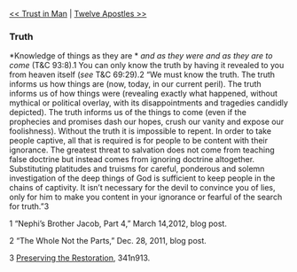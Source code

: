 [<< Trust in Man](Trust%20in%20Man.md)  |  [Twelve Apostles >>](Twelve%20Apostles.md)

### Truth

*Knowledge of things as they are *
*and as they were and as they are to come* (T&C 93:8).1 You can only know the truth by having it revealed to you from heaven itself (*see* T&C 69:29).2 “We must know the truth. The truth informs us how things are (now, today, in our current peril). The truth informs us of how things were (revealing exactly what happened, without mythical or political overlay, with its disappointments and tragedies candidly depicted). The truth informs us of the things to come (even if the prophecies and promises dash our hopes, crush our vanity and expose our foolishness). Without the truth it is impossible to repent. In order to take people captive, all that is required is for people to be content with their ignorance. The greatest threat to salvation does not come from teaching false doctrine but instead comes from ignoring doctrine altogether. Substituting platitudes and truisms for careful, ponderous and solemn investigation of the deep things of God is sufficient to keep people in the chains of captivity. It isn’t necessary for the devil to convince you of lies, only for him to make you content in your ignorance or fearful of the search for truth.”3



1 “Nephi’s Brother Jacob, Part 4,” March 14,2012, blog post.


2 “The Whole Not the Parts,” Dec. 28, 2011, blog post.


3
[Preserving the Restoration](#), 341n913.